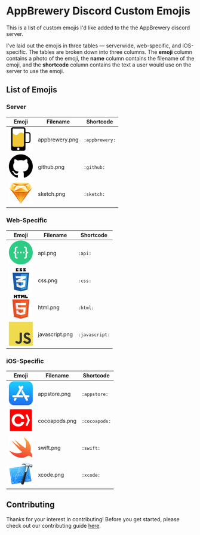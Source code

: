 # AppBrewery Discord Custom Emojis

This is a list of custom emojis I'd like added to the the AppBrewery discord server.

I've laid out the emojis in three tables — serverwide, web-specific, and iOS-specific. The tables are broken down into three columns. The **emoji** column contains a photo of the emoji, the **name** column contains the filename of the emoji, and the **shortcode** column contains the text a user would use on the server to use the emoji.

## List of Emojis
### Server

| Emoji | Filename | Shortcode |
|:-----:|------|-----------|
| <img src=emojis/appbrewery.png height=64 /> | appbrewery.png | `:appbrewery:` |
| <img src=emojis/github.png height=64 /> | github.png | `:github:` |
| <img src=emojis/sketch.png height=64 /> | sketch.png | `:sketch:` |

### Web-Specific

| Emoji | Filename | Shortcode |
|:-----:|------|-----------|
| <img src=emojis/api.png height=64 /> | api.png | `:api:` |
| <img src=emojis/css.png height=64 /> | css.png | `:css:` |
| <img src=emojis/html.png height=64 /> | html.png | `:html:` |
| <img src=emojis/javascript.png height=64 /> | javascript.png | `:javascript:` |

### iOS-Specific

| Emoji | Filename | Shortcode |
|:-----:|------|-----------|
| <img src=emojis/appstore.png height=64 /> | appstore.png | `:appstore:` |
| <img src=emojis/cocoapods.png height=64 /> | cocoapods.png | `:cocoapods:` |
| <img src=emojis/swift.png height=64 /> | swift.png | `:swift:` |
| <img src=emojis/xcode.png height=64 /> | xcode.png | `:xcode:` |

## Contributing
Thanks for your interest in contributing! Before you get started, please check out our contributing guide [here](CONTRIBUTING.md).